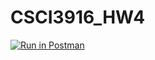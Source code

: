 # CSCI3916_HW4
[![Run in Postman](https://run.pstmn.io/button.svg)](https://app.getpostman.com/run-collection/6fce2c1b6f610e231dad#?env%5BCSCI3916_HW3%20Copy%5D=W3siZGVzY3JpcHRpb24iOnsiY29udGVudCI6IiIsInR5cGUiOiJ0ZXh0L3BsYWluIn0sInZhbHVlIjoiaHR0cHM6Ly9jaGFuZWRpdGlvbmNzY2kzOTE2LWh3NC5oZXJva3VhcHAuY29tLyIsImtleSI6IlNFUlZFUl9VUkwiLCJlbmFibGVkIjp0cnVlfSx7InZhbHVlIjoiSldUIGV5SmhiR2NpT2lKSVV6STFOaUlzSW5SNWNDSTZJa3BYVkNKOS5leUpwWkNJNklqVmpZVGM1TVdFNVlXTmtOV00xTVdZd1kyRTBNMlEwTnlJc0luVnpaWEp1WVcxbElqb2lRMmhoYm1obFpTSXNJbWxoZENJNk1UVTFORFk0TVRNeU5IMC5UTHdkSVlMdjNtdVdPbE1yQnlTYnlFSEVvcDcwSGljazAzN0QzZ0JpZXgwIiwia2V5IjoidG9rZW4iLCJlbmFibGVkIjp0cnVlfV0=)
